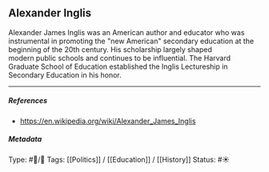 ## Alexander Inglis  # 

Alexander James Inglis was an American author and educator who was instrumental in promoting the "new American" secondary education at the beginning of the 20th century. His scholarship largely shaped modern public schools and continues to be influential. The Harvard Graduate School of Education established the Inglis Lectureship in Secondary Education in his honor.

___

##### References

- https://en.wikipedia.org/wiki/Alexander_James_Inglis

##### Metadata

Type: #🔵/🔵 
Tags: [[Politics]] / [[Education]] / [[History]]
Status: #☀️ 